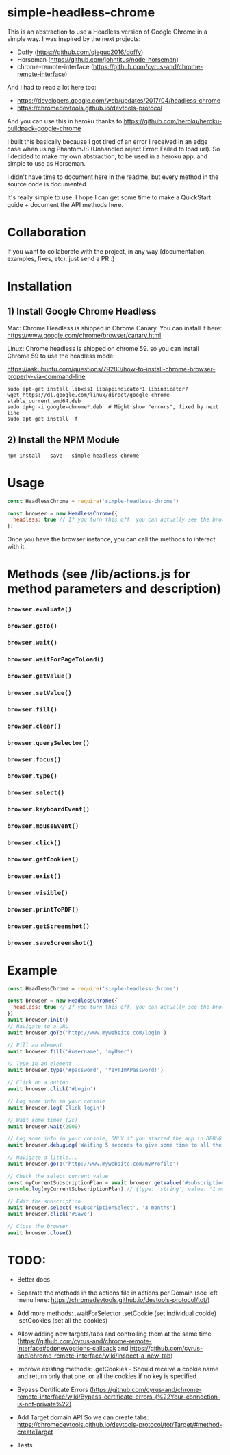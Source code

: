 # simple-headless-chrome

This is an abstraction to use a Headless version of Google Chrome in a simple way.
I was inspired by the next projects:
* Doffy (https://github.com/qieguo2016/doffy)
* Horseman (https://github.com/johntitus/node-horseman)
* chrome-remote-interface (https://github.com/cyrus-and/chrome-remote-interface)

And I had to read a lot here too:
*  https://developers.google.com/web/updates/2017/04/headless-chrome
*  https://chromedevtools.github.io/devtools-protocol 

And you can use this in heroku thanks to https://github.com/heroku/heroku-buildpack-google-chrome

I built this basically because I got tired of an error I received in an edge case when using PhantomJS (Unhandled reject Error: Failed to load url). So I decided to make my own abstraction, to be used in a heroku app, and simple to use as Horseman.

I didn't have time to document here in the readme, but every method in the source code is documented. 

It's really simple to use. I hope I can get some time to make a QuickStart guide + document the API methods here. 

# Collaboration
If you want to collaborate with the project, in any way (documentation, examples, fixes, etc), just send a PR :) 

# Installation

## 1) Install Google Chrome Headless

Mac: Chrome Headless is shipped in Chrome Canary. You can install it here: https://www.google.com/chrome/browser/canary.html

Linux: Chrome headless is shipped on chrome 59. so you can install Chrome 59 to use the headless mode:

https://askubuntu.com/questions/79280/how-to-install-chrome-browser-properly-via-command-line

```
sudo apt-get install libxss1 libappindicator1 libindicator7
wget https://dl.google.com/linux/direct/google-chrome-stable_current_amd64.deb
sudo dpkg -i google-chrome*.deb  # Might show "errors", fixed by next line
sudo apt-get install -f
```
## 2) Install the NPM Module

```
npm install --save --simple-headless-chrome
```

# Usage
```js
const HeadlessChrome = require('simple-headless-chrome')

const browser = new HeadlessChrome({
  headless: true // If you turn this off, you can actually see the browser navigate with your instructions
})
```

Once you have the browser instance, you can call the methods to interact with it. 

# Methods (see /lib/actions.js for method parameters and description)

### `browser.evaluate()`
### `browser.goTo()`
### `browser.wait()`
### `browser.waitForPageToLoad()`
### `browser.getValue()`
### `browser.setValue()`
### `browser.fill()`
### `browser.clear()`
### `browser.querySelector()`
### `browser.focus()`
### `browser.type()`
### `browser.select()`
### `browser.keyboardEvent()`
### `browser.mouseEvent()`
### `browser.click()`
### `browser.getCookies()`
### `browser.exist()`
### `browser.visible()`
### `browser.printToPDF()`
### `browser.getScreenshot()`
### `browser.saveScreenshot()`

# Example

```js
const HeadlessChrome = require('simple-headless-chrome')

const browser = new HeadlessChrome({
  headless: true // If you turn this off, you can actually see the browser navigate with your instructions
})
await browser.init()
// Navigate to a URL
await browser.goTo('http://www.mywebsite.com/login')

// Fill an element
await browser.fill('#username', 'myUser')

// Type in an element
await browser.type('#password', 'Yey!ImAPassword!')

// Click on a button
await browser.click('#Login')

// Log some info in your console
await browser.log('Click login')

// Wait some time! (2s)
await browser.wait(2000)

// Log some info in your console, ONLY if you started the app in DEBUG mode (DEBUG='HeadlessChrome*' npm start)
await browser.debugLog('Waiting 5 seconds to give some time to all the redirects')

// Navigate a little...
await browser.goTo('http://www.mywebsite.com/myProfile')

// Check the select current value
const myCurrentSubscriptionPlan = await browser.getValue('#subscriptionSelect')
console.log(myCurrentSubscriptionPlan) // {type: 'string', value: '1 month' }

// Edit the subscription
await browser.select('#subscriptionSelect', '3 months')
await browser.click('#Save')

// Close the browser
await browser.close()
```

# TODO: 
* Better docs
* Separate the methods in the actions file in actions per Domain (see left menu here: https://chromedevtools.github.io/devtools-protocol/tot/)

* Add more methods:
  .waitForSelector
  .setCookie (set individual cookie)
  .setCookies (set all the cookies)

* Allow adding new targets/tabs and controlling them at the same time (https://github.com/cyrus-and/chrome-remote-interface#cdpnewoptions-callback and https://github.com/cyrus-and/chrome-remote-interface/wiki/Inspect-a-new-tab)

* Improve existing methods:
  .getCookies - Should receive a cookie name and return only that one, or all the cookies if no key is specified

* Bypass Certificate Errors (https://github.com/cyrus-and/chrome-remote-interface/wiki/Bypass-certificate-errors-(%22Your-connection-is-not-private%22)

* Add Target domain API 
  So we can create tabs: https://chromedevtools.github.io/devtools-protocol/tot/Target/#method-createTarget
* Tests
